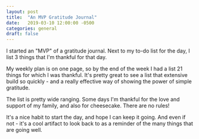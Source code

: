 ```yaml
---
layout: post
title:  "An MVP Gratitude Journal"
date:   2019-03-10 12:00:00 -0500
categories: general
draft: false
---
```


I started an "MVP" of a gratitude journal. Next to my to-do list for the day, I list 3 things that I'm thankful for that day. 

My weekly plan is on one page, so by the end of the week I had a list 21 things for which I was thankful. It's pretty great to see a list that extensive build so quickly - and a really effective way of showing the power of simple gratitude.

The list is pretty wide ranging. Some days I'm thankful for the love and support of my family, and also for cheesecake. There are no rules!

It's a nice habit to start the day, and hope I can keep it going. And even if not - it's a cool artifact to look back to as a reminder of the many things that are going well.
